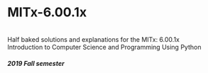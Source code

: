 # MITx-6.00.1x
<br>Half baked solutions and explanations for the MITx: 6.00.1x</br>
Introduction to Computer Science and Programming Using Python
##### 2019 Fall semester
